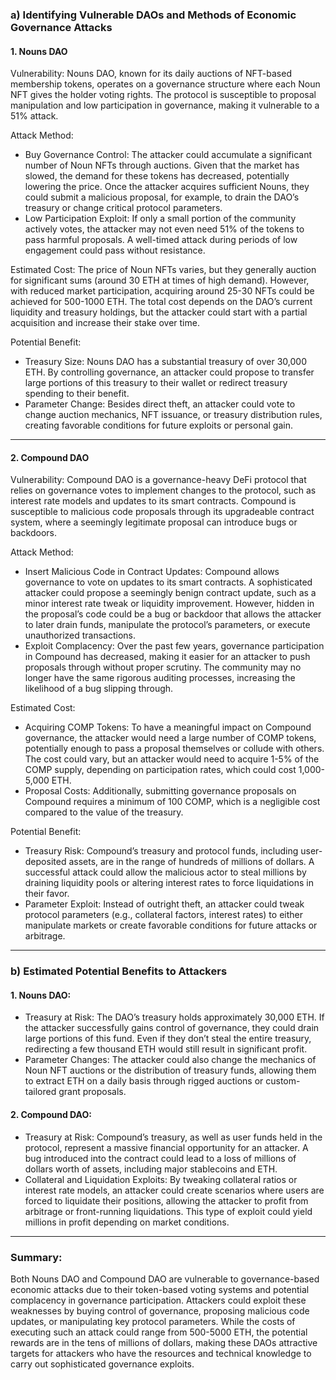### a) Identifying Vulnerable DAOs and Methods of Economic Governance Attacks

#### 1. Nouns DAO
   Vulnerability: Nouns DAO, known for its daily auctions of NFT-based membership tokens, operates on a governance structure where each Noun NFT gives the holder voting rights. The protocol is susceptible to proposal manipulation and low participation in governance, making it vulnerable to a 51% attack.

   Attack Method:
   - Buy Governance Control: The attacker could accumulate a significant number of Noun NFTs through auctions. Given that the market has slowed, the demand for these tokens has decreased, potentially lowering the price. Once the attacker acquires sufficient Nouns, they could submit a malicious proposal, for example, to drain the DAO’s treasury or change critical protocol parameters.
   - Low Participation Exploit: If only a small portion of the community actively votes, the attacker may not even need 51% of the tokens to pass harmful proposals. A well-timed attack during periods of low engagement could pass without resistance.

   Estimated Cost: The price of Noun NFTs varies, but they generally auction for significant sums (around 30 ETH at times of high demand). However, with reduced market participation, acquiring around 25-30 NFTs could be achieved for 500-1000 ETH. The total cost depends on the DAO’s current liquidity and treasury holdings, but the attacker could start with a partial acquisition and increase their stake over time.

   Potential Benefit:
   - Treasury Size: Nouns DAO has a substantial treasury of over 30,000 ETH. By controlling governance, an attacker could propose to transfer large portions of this treasury to their wallet or redirect treasury spending to their benefit.
   - Parameter Change: Besides direct theft, an attacker could vote to change auction mechanics, NFT issuance, or treasury distribution rules, creating favorable conditions for future exploits or personal gain.

---

#### 2. Compound DAO
   Vulnerability: Compound DAO is a governance-heavy DeFi protocol that relies on governance votes to implement changes to the protocol, such as interest rate models and updates to its smart contracts. Compound is susceptible to malicious code proposals through its upgradeable contract system, where a seemingly legitimate proposal can introduce bugs or backdoors.

   Attack Method:
   - Insert Malicious Code in Contract Updates: Compound allows governance to vote on updates to its smart contracts. A sophisticated attacker could propose a seemingly benign contract update, such as a minor interest rate tweak or liquidity improvement. However, hidden in the proposal’s code could be a bug or backdoor that allows the attacker to later drain funds, manipulate the protocol’s parameters, or execute unauthorized transactions.
   - Exploit Complacency: Over the past few years, governance participation in Compound has decreased, making it easier for an attacker to push proposals through without proper scrutiny. The community may no longer have the same rigorous auditing processes, increasing the likelihood of a bug slipping through.

   Estimated Cost:
   - Acquiring COMP Tokens: To have a meaningful impact on Compound governance, the attacker would need a large number of COMP tokens, potentially enough to pass a proposal themselves or collude with others. The cost could vary, but an attacker would need to acquire 1-5% of the COMP supply, depending on participation rates, which could cost 1,000-5,000 ETH.
   - Proposal Costs: Additionally, submitting governance proposals on Compound requires a minimum of 100 COMP, which is a negligible cost compared to the value of the treasury.

Potential Benefit:
   - Treasury Risk: Compound’s treasury and protocol funds, including user-deposited assets, are in the range of hundreds of millions of dollars. A successful attack could allow the malicious actor to steal millions by draining liquidity pools or altering interest rates to force liquidations in their favor.
   - Parameter Exploit: Instead of outright theft, an attacker could tweak protocol parameters (e.g., collateral factors, interest rates) to either manipulate markets or create favorable conditions for future attacks or arbitrage.

---

### b) Estimated Potential Benefits to Attackers

#### 1. Nouns DAO:
   - Treasury at Risk: The DAO’s treasury holds approximately 30,000 ETH. If the attacker successfully gains control of governance, they could drain large portions of this fund. Even if they don’t steal the entire treasury, redirecting a few thousand ETH would still result in significant profit.
   - Parameter Changes: The attacker could also change the mechanics of Noun NFT auctions or the distribution of treasury funds, allowing them to extract ETH on a daily basis through rigged auctions or custom-tailored grant proposals.

#### 2. Compound DAO:
   - Treasury at Risk: Compound’s treasury, as well as user funds held in the protocol, represent a massive financial opportunity for an attacker. A bug introduced into the contract could lead to a loss of millions of dollars worth of assets, including major stablecoins and ETH.
   - Collateral and Liquidation Exploits: By tweaking collateral ratios or interest rate models, an attacker could create scenarios where users are forced to liquidate their positions, allowing the attacker to profit from arbitrage or front-running liquidations. This type of exploit could yield millions in profit depending on market conditions.

---

### Summary:
Both Nouns DAO and Compound DAO are vulnerable to governance-based economic attacks due to their token-based voting systems and potential complacency in governance participation. Attackers could exploit these weaknesses by buying control of governance, proposing malicious code updates, or manipulating key protocol parameters. While the costs of executing such an attack could range from 500-5000 ETH, the potential rewards are in the tens of millions of dollars, making these DAOs attractive targets for attackers who have the resources and technical knowledge to carry out sophisticated governance exploits.